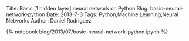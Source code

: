 Title: Basic [1 hidden layer] neural network on Python
Slug: basic-neural-network-python
Date: 2013-7-3
Tags: Python,Machine Learning,Neural Networks
Author: Daniel Rodriguez

{% notebook blog/2013/07/basic-neural-network-python.ipynb %}

